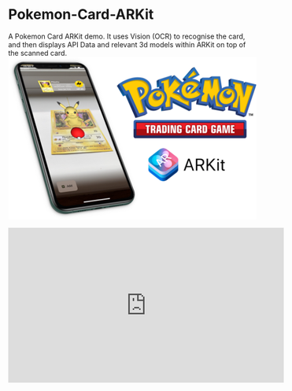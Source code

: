 # Pokemon-Card-ARKit
A Pokemon Card ARKit demo. It uses Vision (OCR) to recognise the card, and then displays API Data and relevant 3d models within ARKit on top of the scanned card.
![](parkit.png)
<iframe width="560" height="315" src="https://www.youtube.com/embed/ei63n1IWCrI" frameborder="0" allow="accelerometer; autoplay; clipboard-write; encrypted-media; gyroscope; picture-in-picture" allowfullscreen></iframe>
